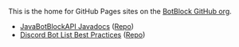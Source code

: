 This is the home for GitHub Pages sites on the [BotBlock GitHub org](https://github.com/botblock).

* [JavaBotBlockAPI Javadocs](https://docs.botblock.org/JavaBotBlockAPI) ([Repo](https://github.com/botblock/JavaBotBlockAPI)\)
* [Discord Bot List Best Practices](https://botblock.org/lists/best-practices) ([Repo](https://github.com/botblock/discord-botlist-best-practices)\)

